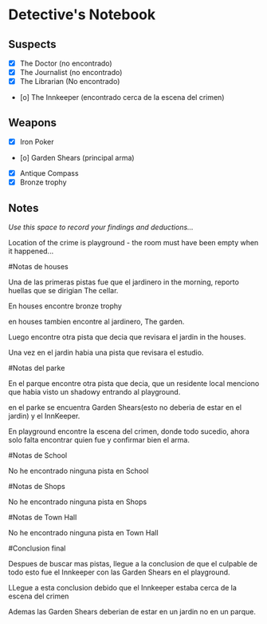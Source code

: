 # Detective's Notebook

## Suspects
- [x] The Doctor (no encontrado)
- [x] The Journalist (no encontrado)
- [x] The Librarian (No encontrado)
- [o] The Innkeeper (encontrado cerca de la escena del crimen)
## Weapons
- [x] Iron Poker
- [o] Garden Shears (principal arma)
- [x] Antique Compass
- [x] Bronze trophy

## Notes
*Use this space to record your findings and deductions...*

Location of the crime is playground - the room must have been empty when it happened...

#Notas de houses

Una de las primeras pistas fue que el jardinero in the morning, reporto huellas que se dirigian The cellar.

En houses encontre bronze trophy

en houses tambien encontre al jardinero, The garden.

Luego encontre otra pista que decia que revisara el jardin in the houses.

Una vez en el jardin habia una pista que revisara el estudio. 


#Notas del parke

En el parque encontre otra pista que decia, que un residente local menciono que habia visto un shadowy entrando al playground.

en el parke se encuentra Garden Shears(esto no deberia de estar en el jardin) y el InnKeeper.

En playground encontre la escena del crimen, donde todo sucedio, ahora solo falta encontrar quien fue y confirmar bien el arma.


#Notas de School

No he encontrado ninguna pista en School


#Notas de Shops

No he encontrado ninguna pista en Shops


#Notas de Town Hall

No he encontrado ninguna pista en Town Hall


#Conclusion final

Despues de buscar mas pistas, llegue a la conclusion de que el culpable de todo esto fue el Innkeeper con las Garden Shears en el playground.

LLegue a esta conclusion debido que el Innkeeper estaba cerca de la escena del crimen

Ademas las Garden Shears deberian de estar en un jardin no en un parque.

